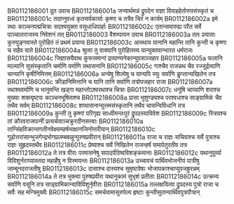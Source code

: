 BR0112186001 	दूत उवाच
BR0112186001a	जन्यार्थमन्नं द्रुपदेन राज्ञा विवाहहेतोरुपसंस्कृतं च
BR0112186001c	तदाप्नुवध्वं कृतसर्वकार्याः कृष्णा च तत्रैव चिरं न कार्यम्
BR0112186002a	इमे रथाः काञ्चनपद्मचित्राः सदश्वयुक्ता वसुधाधिपार्हाः
BR0112186002c	एतान्समारुह्य परैत सर्वे पाञ्चालराजस्य निवेशनं तत्
BR0112186003  	वैशम्पायन उवाच
BR0112186003a	ततः प्रयाताः कुरुपुङ्गवास्ते पुरोहितं तं प्रथमं प्रयाप्य
BR0112186003c	आस्थाय यानानि महान्ति तानि कुन्ती च कृष्णा च सहैव याते
BR0112186004a	श्रुत्वा तु वाक्यानि पुरोहितस्य यान्युक्तवान्भारत धर्मराजः
BR0112186004c	जिज्ञासयैवाथ कुरूत्तमानां द्रव्याण्यनेकान्युपसञ्जहार
BR0112186005a	फलानि माल्यानि सुसंस्कृतानि चर्माणि वर्माणि तथासनानि
BR0112186005c	गाश्चैव राजन्नथ चैव रज्जूर्द्रव्याणि चान्यानि कृषीनिमित्तम्
BR0112186006a	अन्येषु शिल्पेषु च यान्यपि स्युः सर्वाणि कॢप्तान्यखिलेन तत्र
BR0112186006c	क्रीडानिमित्तानि च यानि तानि सर्वाणि तत्रोपजहार राजा
BR0112186007a	रथाश्ववर्माणि च भानुमन्ति खड्गा महान्तोऽश्वरथाश्च चित्राः
BR0112186007c	धनूंषि चाग्र्याणि शराश्च मुख्याः शक्त्यृष्टयः काञ्चनभूषिताश्च
BR0112186008a	प्रासा भुशुण्ड्यश्च परश्वधाश्च साङ्ग्रामिकं चैव तथैव सर्वम्
BR0112186008c	शय्यासनान्युत्तमसंस्कृतानि तथैव चासन्विविधानि तत्र
BR0112186009a	कुन्ती तु कृष्णां परिगृह्य साध्वीमन्तःपुरं द्रुपदस्याविवेश
BR0112186009c	स्त्रियश्च तां कौरवराजपत्नीं प्रत्यर्चयाञ्चक्रुरदीनसत्त्वाः
BR0112186010a	तान्सिंहविक्रान्तगतीनवेक्ष्यमहर्षभाक्षानजिनोत्तरीयान्
BR0112186010c	गूढोत्तरांसान्भुजगेन्द्रभोगप्रलम्बबाहून्पुरुषप्रवीरान्
BR0112186011a	राजा च राज्ञः सचिवाश्च सर्वे पुत्राश्च राज्ञः सुहृदस्तथैव
BR0112186011c	प्रेष्याश्च सर्वे निखिलेन राजन्हर्षं समापेतुरतीव तत्र
BR0112186012a	ते तत्र वीराः परमासनेषु सपादपीठेष्वविशङ्कमानाः
BR0112186012c	यथानुपूर्व्या विविशुर्नराग्र्यास्तदा महार्हेषु न विस्मयन्तः
BR0112186013a	उच्चावचं पार्थिवभोजनीयं पात्रीषु जाम्बूनदराजतीषु
BR0112186013c	दासाश्च दास्यश्च सुमृष्टवेषाः भोजापकाश्चाप्युपजह्रुरन्नम्
BR0112186014a	ते तत्र भुक्त्वा पुरुषप्रवीरा यथानुकामं सुभृशं प्रतीताः
BR0112186014c	उत्क्रम्य सर्वाणि वसूनि तत्र साड्ग्रामिकान्याविविशुर्नृवीराः
BR0112186015a	तल्लक्षयित्वा द्रुपदस्य पुत्रो राजा च सर्वैः सह मन्त्रिमुख्यैः
BR0112186015c	समर्चयामासुरुपेत्य हृष्टाः कुन्तीसुतान्पार्थिवपुत्रपौत्रान्
